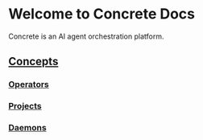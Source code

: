# Welcome to Concrete Docs
Concrete is an AI agent orchestration platform.

##  [Concepts](concepts.md)  
###  [Operators](operators.md)
###  [Projects](projects.md)
### [Daemons](daemons.md)
